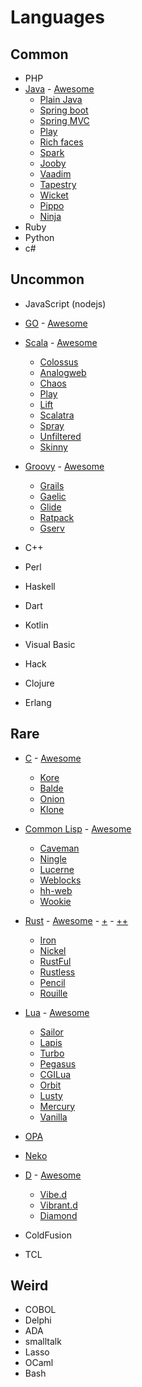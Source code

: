 # Languages

## Common

* PHP
* [Java](http://www.oracle.com/technetwork/java/javase/overview/java8-2100321.html) - [Awesome](https://github.com/akullpp/awesome-java)
  * [Plain Java]()
  * [Spring boot](http://projects.spring.io/spring-boot/)
  * [Spring MVC](http://docs.spring.io/spring/docs/current/spring-framework-reference/html/mvc.html)
  * [Play](https://playframework.com/)
  * [Rich faces](http://richfaces.jboss.org/)
  * [Spark](http://sparkjava.com/)
  * [Jooby](http://jooby.org/)
  * [Vaadim](https://vaadin.com/home)
  * [Tapestry](http://tapestry.apache.org/index.html)
  * [Wicket](http://wicket.apache.org/)
  * [Pippo](http://www.pippo.ro/)
  * [Ninja](http://www.ninjaframework.org/)
* Ruby
* Python
* c#

## Uncommon

* JavaScript (nodejs)
* [GO](https://golang.org/) - [Awesome](https://github.com/avelino/awesome-go)

* [Scala](http://www.scala-lang.org/) - [Awesome](https://github.com/lauris/awesome-scala)
  * [Colossus](http://tumblr.github.io/colossus/)
  * [Analogweb](http://analogweb.org/)
  * [Chaos](https://github.com/mesosphere/chaos)
  * [Play](https://playframework.com/)
  * [Lift](http://liftweb.net/)
  * [Scalatra](http://scalatra.org/)
  * [Spray](http://spray.io/)
  * [Unfiltered](http://unfiltered.databinder.net/Unfiltered.html)
  * [Skinny](http://skinny-framework.org/)

* [Groovy](http://www.groovy-lang.org/) - [Awesome](https://github.com/kdabir/awesome-groovy)
  * [Grails](https://grails.org/)
  * [Gaelic](http://gaelyk.appspot.com/)
  * [Glide](http://glide-gae.appspot.com/)
  * [Ratpack](https://ratpack.io/)
  * [Gserv](https://github.com/javaConductor/gserv)

* C++
* Perl
* Haskell
* Dart
* Kotlin
* Visual Basic
* Hack
* Clojure
* Erlang

## Rare

* [C](http://www.gnu.org/software/gnu-c-manual/gnu-c-manual.html) - [Awesome](https://github.com/aleksandar-todorovic/awesome-c)
  * [Kore](https://kore.io/)
  * [Balde](https://balde.rgm.io/)
  * [Onion](https://github.com/davidmoreno/onion)
  * [Klone](http://www.koanlogic.com/klone/index.html)

* [Common Lisp](https://common-lisp.net/) - [Awesome](https://github.com/CodyReichert/awesome-cl)
  * [Caveman](http://8arrow.org/caveman/)
  * [Ningle](http://8arrow.org/ningle/)
  * [Lucerne](http://eudoxia.me/lucerne/)
  * [Weblocks](http://weblocks-framework.info/)
  * [hh-web](https://github.com/hargettp/hh-web)
  * [Wookie](http://wookie.lyonbros.com/)

* [Rust](https://www.rust-lang.org/) - [Awesome](https://github.com/kud1ing/awesome-rust) - [+](https://github.com/flosse/rust-web-framework-comparison) - [++](http://www.arewewebyet.org/)
  * [Iron](http://ironframework.io/)
  * [Nickel](http://nickel.rs/)
  * [RustFul](https://github.com/Ogeon/rustful)
  * [Rustless](http://rustless.org/)
  * [Pencil](https://github.com/fengsp/pencil)
  * [Rouille](https://github.com/tomaka/rouille)

* [Lua](https://www.lua.org/) - [Awesome](https://github.com/LewisJEllis/awesome-lua)
  * [Sailor](http://www.sailorproject.org/)
  * [Lapis](http://leafo.net/lapis/)
  * [Turbo](https://turbo.readthedocs.io/en/latest/index.html)
  * [Pegasus](http://evandrolg.github.io/pegasus.lua/)
  * [CGILua](http://keplerproject.github.io/cgilua/)
  * [Orbit](http://keplerproject.github.io/orbit/)
  * [Lusty](https://github.com/Olivine-Labs/lusty)
  * [Mercury](https://github.com/nrk/mercury)
  * [Vanilla](http://idevz.github.io/vanilla/)

* [OPA](http://opalang.org/)

* [Neko](http://nekovm.org/)

* [D](http://dlang.org/) - [Awesome](https://github.com/zhaopuming/awesome-d)
  * [Vibe.d](https://github.com/rejectedsoftware/vibe.d)
  * [Vibrant.d](https://github.com/Mihail-K/vibrant.d)
  * [Diamond](https://github.com/bausshf/Diamond)

* ColdFusion
* TCL

## Weird

* COBOL
* Delphi
* ADA
* smalltalk
* Lasso
* OCaml
* Bash
